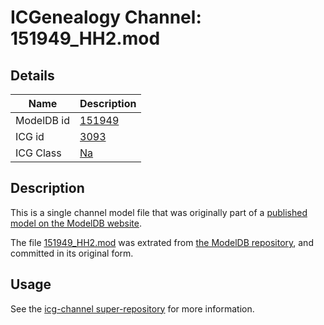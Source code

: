 # ICGenealogy Channel: 151949\_HH2.mod

## Details

Name | Description
---- | -----------
ModelDB id | [151949](http://senselab.med.yale.edu/ModelDB/ShowModel.cshtml?model=151949)
ICG id | [3093](http://icg.neurotheory.ox.ac.uk/channels/2/3093)
ICG Class | [Na](http://icg.neurotheory.ox.ac.uk/channels/2)

## Description

This is a single channel model file that was originally part of a [published model on the ModelDB website](http://senselab.med.yale.edu/mModelDB/ShowModel.cshtml?model=151949).

The file [151949\_HH2.mod](151949_HH2.mod) was extrated from [the ModelDB repository](http://senselab.med.yale.edu/ModelDB/ShowModel.cshtml?model=151949), and committed in its original form.

## Usage

See the [icg-channel super-repository](https://github.com/icgenealogy/icg-channels) for more information.